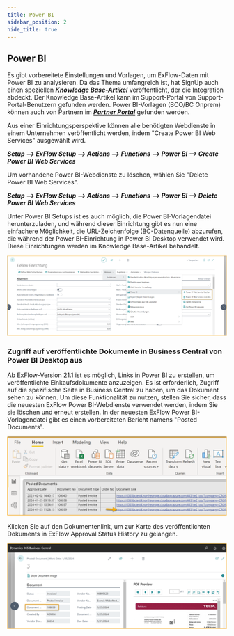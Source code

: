 ```yaml
---
title: Power BI
sidebar_position: 2
hide_title: true
---
```


## Power BI

Es gibt vorbereitete Einstellungen und Vorlagen, um ExFlow-Daten mit Power BI zu analysieren. Da das Thema umfangreich ist, hat SignUp auch einen speziellen [***Knowledge Base-Artikel***](https://support.signupsoftware.com/knowledgebase/article/KA-01291) veröffentlicht, der die Integration abdeckt. Der Knowledge Base-Artikel kann im Support-Portal von Support-Portal-Benutzern gefunden werden. Power BI-Vorlagen (BCO/BC Onprem) können auch von Partnern im [***Partner Portal***](https://azuresignup.sharepoint.com/sites/Signupsoftware/SitePages/BC-POWER-BI.aspx?xsdata=MDV8MDJ8fDU2YzBmOTZlYjUxZjRmMjg0MzNmMDhkYzg0NmE3MmIwfDg3NzkxMTdkNzcyZTRlYTU5NGVjNDRhMWExZDA0MjdifDB8MHw2Mzg1MzA4Mzk5MDUzMjE3OTF8VW5rbm93bnxWR1ZoYlhOVFpXTjFjbWwwZVZObGNuWnBZMlY4ZXlKV0lqb2lNQzR3TGpBd01EQWlMQ0pRSWpvaVYybHVNeklpTENKQlRpSTZJazkwYUdWeUlpd2lWMVFpT2pFeGZRPT18MXxMMk5vWVhSekx6RTVPbUZpTVRJNU1EWXlNVEExWlRSaFkyTTVaR05pWVRBNE1EUTFNR1JpTkRSbVFIUm9jbVZoWkM1Mk1pOXRaWE56WVdkbGN5OHhOekUzTkRnM01UZzVPRFExfDY3MTk3NmJkNzFmZTQ4YmQ0MzNmMDhkYzg0NmE3MmIwfDIyZmJkZjM2ZjZhNTRjNjE5MzIxYWNkOTY5YTFmYThl&sdata=UkdFQTF4T2Vra3R2Vk5sMUYxTXpWbkdZcXE4OEUxZ3h1WEZhcUhlN0NpMD0%3D&ovuser=8779117d-772e-4ea5-94ec-44a1a1d0427b%2Csofia.nikolic%40signupsoftware.com&OR=Teams-HL&CT=1717489911732&clickparams=eyJBcHBOYW1lIjoiVGVhbXMtRGVza3RvcCIsIkFwcFZlcnNpb24iOiI0OS8yNDA1MDMwNzYxNCIsIkhhc0ZlZGVyYXRlZFVzZXIiOmZhbHNlfQ%3D%3D) gefunden werden.

Aus einer Einrichtungsperspektive können alle benötigten Webdienste in einem Unternehmen veröffentlicht werden, indem "Create Power BI Web Services" ausgewählt wird.

***Setup \--\> ExFlow Setup \--\> Actions \--\> Functions \--\> Power BI
\--\> Create Power BI Web Services***

Um vorhandene Power BI-Webdienste zu löschen, wählen Sie "Delete Power BI Web Services".

***Setup \--\> ExFlow Setup \--\> Actions \--\> Functions \--\> Power BI
\--\> Delete Power BI Web Services***

Unter Power BI Setups ist es auch möglich, die Power BI-Vorlagendatei herunterzuladen, und während dieser Einrichtung gibt es nun eine einfachere Möglichkeit, die URL-Zeichenfolge (BC-Datenquelle) abzurufen, die während der Power BI-Einrichtung in Power BI Desktop verwendet wird. Diese Einrichtungen werden im Knowledge Base-Artikel behandelt.

![ExFlow Setup -- Power BI](./../../images/exflow-setup-general-006-power-bi.png)

### Zugriff auf veröffentlichte Dokumente in Business Central von Power BI Desktop aus

Ab ExFlow-Version 21.1 ist es möglich, Links in Power BI zu erstellen, um veröffentlichte Einkaufsdokumente anzuzeigen. Es ist erforderlich, Zugriff auf die spezifische Seite in Business Central zu haben, um das Dokument sehen zu können. Um diese Funktionalität zu nutzen, stellen Sie sicher, dass die neuesten ExFlow Power BI-Webdienste verwendet werden, indem Sie sie löschen und erneut erstellen. In der neuesten ExFlow Power BI-Vorlagendatei gibt es einen vorbereiteten Bericht namens "Posted Documents".

![Power BI Desktop](./../../images/image375.png)

Klicken Sie auf den Dokumentenlink, um zur Karte des veröffentlichten Dokuments in ExFlow Approval Status History zu gelangen.

![Posted Invoice card](./../../images/image376.png)

